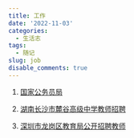 ```yaml
---
title: 工作
date: '2022-11-03'
categories:
  - 生活志
tags:
  - 随记
slug: job
disable_comments: true
---
```


1. [国家公务员局](http://bm.scs.gov.cn/pp/gkweb/core/web/ui/business/person/person_home.html)

1. [湖南长沙市麓谷高级中学教师招聘](http://www.wenwu8.com/article/226955.html)

1. [深圳市龙岗区教育局公开招聘教师](https://mp.weixin.qq.com/s/gZwqv6HkNfYaO1kUI3b9zA)